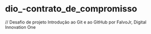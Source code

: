 # dio_-contrato_de_compromisso
// Desafio de projeto Introdução ao Git e ao GitHub por FalvoJr, Digital Innovation One
